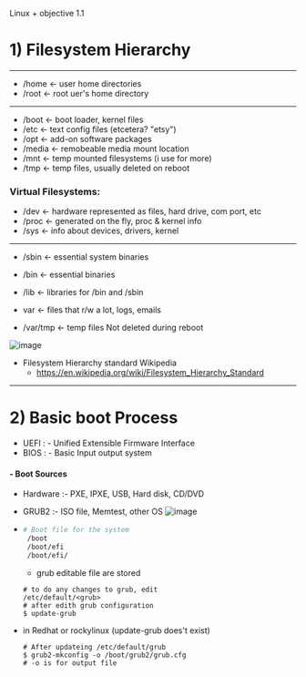 Linux + objective 1.1
# 1) Filesystem Hierarchy 
---
- /home <- user home directories
- /root <- root uer's home directory
---
- /boot <- boot loader, kernel files
- /etc <- text config files (etcetera? "etsy")
- /opt <- add-on software packages
- /media <- remobeable media mount location
- /mnt <- temp mounted filesystems (i use for more)
- /tmp <- temp files, usually deleted on reboot

### Virtual Filesystems:

- /dev <- hardware represented as files, hard drive, com port, etc
- /proc <- generated on the fly, proc & kernel info
- /sys <- info about devices, drivers, kernel
---
- /sbin <- essential system binaries
- /bin <- essential binaries 
- /lib <- libraries for /bin and /sbin

- var <- files that r/w a lot, logs, emails
- /var/tmp <- temp files Not deleted during reboot 

![image](https://github.com/Bhazath/My-Linux-Notes/assets/114105507/a72da880-f981-4994-a731-2d95f39b4abf)

- Filesystem Hierarchy standard Wikipedia
  -   https://en.wikipedia.org/wiki/Filesystem_Hierarchy_Standard
---

# 2) Basic boot Process

- UEFI : -    Unified Extensible Firmware Interface
- BIOS : -    Basic Input output system

#### - Boot Sources

- Hardware :- PXE, IPXE, USB, Hard disk, CD/DVD
- GRUB2 :- ISO file, Memtest, other OS
 ![image](https://github.com/Bhazath/My-Linux-Notes/assets/114105507/a8f608f6-a940-4c9c-8be8-30ab15b3b5b6)
- ``` bash
  # Boot file for the system
   /boot
   /boot/efi
   /boot/efi/
  ```
  - grub editable file are stored 
  ```
  # to do any changes to grub, edit 
  /etc/default/<grub>
  # after edith grub configuration
  $ update-grub
  ```
 - in Redhat or rockylinux (update-grub does't exist)
   
    ```
    # After updateing /etc/default/grub   
    $ grub2-mkconfig -o /boot/grub2/grub.cfg
    # -o is for output file
    ```
    


